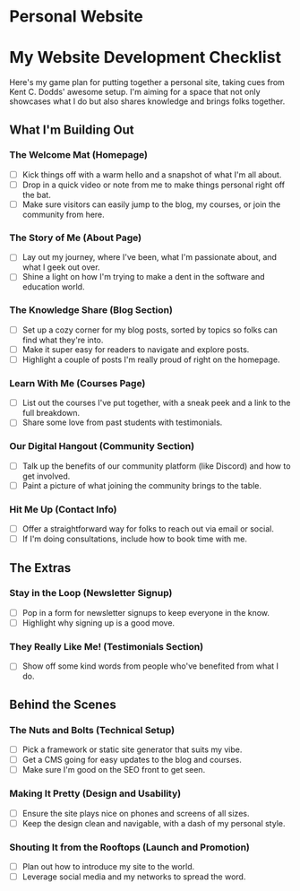# Personal Website

# My Website Development Checklist

Here's my game plan for putting together a personal site, taking cues from Kent C. Dodds' awesome setup. I'm aiming for a space that not only showcases what I do but also shares knowledge and brings folks together.

## What I'm Building Out

### The Welcome Mat (Homepage)
- [ ] Kick things off with a warm hello and a snapshot of what I'm all about.
- [ ] Drop in a quick video or note from me to make things personal right off the bat.
- [ ] Make sure visitors can easily jump to the blog, my courses, or join the community from here.

### The Story of Me (About Page)
- [ ] Lay out my journey, where I've been, what I'm passionate about, and what I geek out over.
- [ ] Shine a light on how I'm trying to make a dent in the software and education world.

### The Knowledge Share (Blog Section)
- [ ] Set up a cozy corner for my blog posts, sorted by topics so folks can find what they're into.
- [ ] Make it super easy for readers to navigate and explore posts.
- [ ] Highlight a couple of posts I'm really proud of right on the homepage.

### Learn With Me (Courses Page)
- [ ] List out the courses I've put together, with a sneak peek and a link to the full breakdown.
- [ ] Share some love from past students with testimonials.

### Our Digital Hangout (Community Section)
- [ ] Talk up the benefits of our community platform (like Discord) and how to get involved.
- [ ] Paint a picture of what joining the community brings to the table.

### Hit Me Up (Contact Info)
- [ ] Offer a straightforward way for folks to reach out via email or social.
- [ ] If I'm doing consultations, include how to book time with me.

## The Extras

### Stay in the Loop (Newsletter Signup)
- [ ] Pop in a form for newsletter signups to keep everyone in the know.
- [ ] Highlight why signing up is a good move.

### They Really Like Me! (Testimonials Section)
- [ ] Show off some kind words from people who've benefited from what I do.

## Behind the Scenes

### The Nuts and Bolts (Technical Setup)
- [ ] Pick a framework or static site generator that suits my vibe.
- [ ] Get a CMS going for easy updates to the blog and courses.
- [ ] Make sure I'm good on the SEO front to get seen.

### Making It Pretty (Design and Usability)
- [ ] Ensure the site plays nice on phones and screens of all sizes.
- [ ] Keep the design clean and navigable, with a dash of my personal style.

### Shouting It from the Rooftops (Launch and Promotion)
- [ ] Plan out how to introduce my site to the world.
- [ ] Leverage social media and my networks to spread the word.
